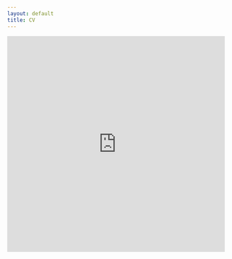 ```yaml
---
layout: default
title: CV
---
```

<iframe src="https://drive.google.com/file/d/1sJWHOab2ulvbl_NdQEbKAlU6q0gF-ndH/view" class="gde-frame" style="width:100%; height:500px; border: none;" scrolling="yes">
</iframe>

